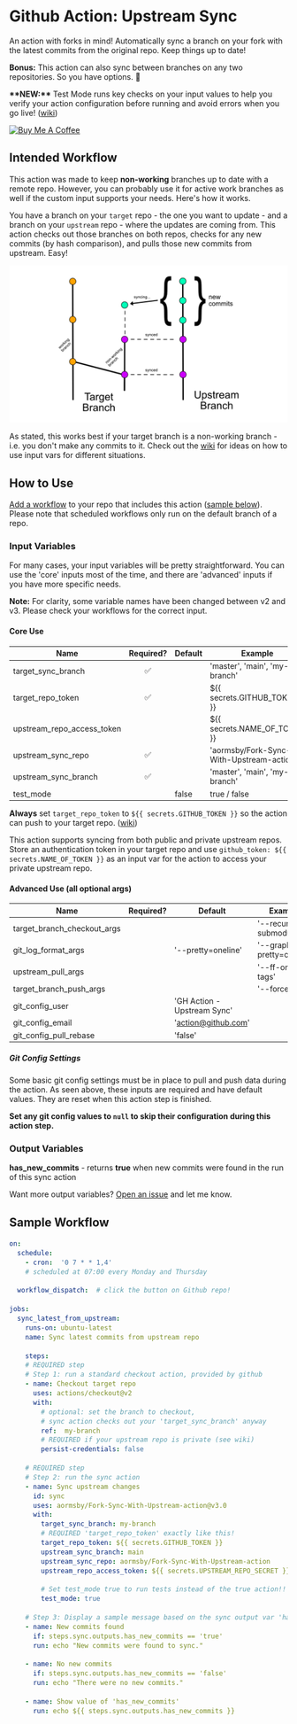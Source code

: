 # Github Action: Upstream Sync

An action with forks in mind! Automatically sync a branch on your fork with the latest commits from the original repo. Keep things up to date!

**Bonus:** This action can also sync between branches on any two repositories. So you have options. :slightly_smiling_face:

**\*\*NEW:\*\*** Test Mode runs key checks on your input values to help you verify your action configuration before running and avoid errors when you go live! ([wiki](https://github.com/aormsby/Fork-Sync-With-Upstream-action/wiki))

<a href="https://www.buymeacoffee.com/aormsby" target="_blank"><img src="https://cdn.buymeacoffee.com/buttons/default-green.png" alt="Buy Me A Coffee" style="height: 51px !important;width: 217px !important;" ></a>

## Intended Workflow

This action was made to keep **non-working** branches up to date with a remote repo. However, you can probably use it for active work branches as well if the custom input supports your needs. Here's how it works.

You have a branch on your `target` repo - the one you want to update - and a branch on your `upstream` repo - where the updates are coming from. This action checks out those branches on both repos, checks for any new commits (by hash comparison), and pulls those new commits from upstream. Easy!

<img src="img/fork-sync-diagram.png" alt="sample git workflow">

As stated, this works best if your target branch is a non-working branch - i.e. you don't make any commits to it. Check out the [wiki](https://github.com/aormsby/Fork-Sync-With-Upstream-action/wiki) for ideas on how to use input vars for different situations.

## How to Use

[Add a workflow](https://docs.github.com/en/actions/quickstart#creating-your-first-workflow) to your repo that includes this action ([sample below](sample-workflow)). Please note that scheduled workflows only run on the default branch of a repo.

### Input Variables

For many cases, your input variables will be pretty straightforward. You can use the 'core' inputs most of the time, and there are 'advanced' inputs if you have more specific needs.

**Note:** For clarity, some variable names have been changed between v2 and v3. Please check your workflows for the correct input.

#### Core Use

| Name                       |     Required?      | Default | Example                                  |
| -------------------------- | :----------------: | ------- | ---------------------------------------- |
| target_sync_branch         | :white_check_mark: |         | 'master', 'main', 'my-branch'            |
| target_repo_token          | :white_check_mark: |         | ${{ secrets.GITHUB_TOKEN }}              |
| upstream_repo_access_token |                    |         | ${{ secrets.NAME_OF_TOKEN }}             |
| upstream_sync_repo         | :white_check_mark: |         | 'aormsby/Fork-Sync-With-Upstream-action' |
| upstream_sync_branch       | :white_check_mark: |         | 'master', 'main', 'my-branch'            |
| test_mode                  |                    | false   | true / false                             |

**Always** set `target_repo_token` to `${{ secrets.GITHUB_TOKEN }}` so the action can push to your target repo. ([wiki](https://github.com/aormsby/Fork-Sync-With-Upstream-action/wiki))

This action supports syncing from both public and private upstream repos. Store an authentication token in your target repo and use `github_token: ${{ secrets.NAME_OF_TOKEN }}` as an input var for the action to access your private upstream repo.

#### Advanced Use (all optional args)

| Name                        | Required? | Default                     | Example                    |
| --------------------------- | :-------: | --------------------------- | -------------------------- |
| target_branch_checkout_args |           |                             | '--recurse-submodules'     |
| git_log_format_args         |           | '--pretty=oneline'          | '--graph --pretty=oneline' |
| upstream_pull_args          |           |                             | '--ff-only --tags'         |
| target_branch_push_args     |           |                             | '--force'                  |
| git_config_user             |           | 'GH Action - Upstream Sync' |                            |
| git_config_email            |           | 'action@github.com'         |                            |
| git_config_pull_rebase      |           | 'false'                     |                            |

##### Git Config Settings

Some basic git config settings must be in place to pull and push data during the action. As seen above, these inputs are required and have default values. They are reset when this action step is finished.

**Set any git config values to `null` to skip their configuration during this action step.**

### Output Variables

**has_new_commits** - returns **true** when new commits were found in the run of this sync action

Want more output variables? [Open an issue](https://github.com/aormsby/Fork-Sync-With-Upstream-action/issues) and let me know.

## Sample Workflow

```yaml
on:
  schedule:
    - cron:  '0 7 * * 1,4'
    # scheduled at 07:00 every Monday and Thursday

  workflow_dispatch:  # click the button on Github repo!

jobs:
  sync_latest_from_upstream:
    runs-on: ubuntu-latest
    name: Sync latest commits from upstream repo

    steps:
    # REQUIRED step
    # Step 1: run a standard checkout action, provided by github
    - name: Checkout target repo
      uses: actions/checkout@v2
      with:
        # optional: set the branch to checkout,
        # sync action checks out your 'target_sync_branch' anyway
        ref:  my-branch
        # REQUIRED if your upstream repo is private (see wiki)
        persist-credentials: false

    # REQUIRED step
    # Step 2: run the sync action
    - name: Sync upstream changes
      id: sync
      uses: aormsby/Fork-Sync-With-Upstream-action@v3.0
      with:
        target_sync_branch: my-branch
        # REQUIRED 'target_repo_token' exactly like this!
        target_repo_token: ${{ secrets.GITHUB_TOKEN }}
        upstream_sync_branch: main
        upstream_sync_repo: aormsby/Fork-Sync-With-Upstream-action
        upstream_repo_access_token: ${{ secrets.UPSTREAM_REPO_SECRET }}

        # Set test_mode true to run tests instead of the true action!!
        test_mode: true
      
    # Step 3: Display a sample message based on the sync output var 'has_new_commits'
    - name: New commits found
      if: steps.sync.outputs.has_new_commits == 'true'
      run: echo "New commits were found to sync."
    
    - name: No new commits
      if: steps.sync.outputs.has_new_commits == 'false'
      run: echo "There were no new commits."
      
    - name: Show value of 'has_new_commits'
      run: echo ${{ steps.sync.outputs.has_new_commits }}

```
